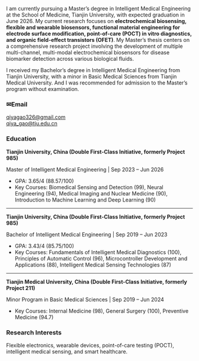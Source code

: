 
I am currently pursuing a Master’s degree in Intelligent Medical Engineering at the School of Medicine, Tianjin University, with expected graduation in June 2026.  My current research focuses on **electrochemical biosensing, flexible and wearable biosensors, functional material engineering for electrode surface modification, point-of-care (POCT) in vitro diagnostics, and organic field-effect transistors (OFET)**. My Master’s thesis centers on a comprehensive research project involving the development of multiple multi-channel, multi-modal electrochemical biosensors for disease biomarker detection across various biological fluids. 

I received my Bachelor’s degree in Intelligent Medical Engineering from Tianjin University, with a minor in Basic Medical Sciences from Tianjin Medical University. And I was recommended for admission to the Master’s program without examination.

### **✉Email**  
[qiyagao326@gmail.com](mailto:qiyagao326@gmail.com)  
[qiya_gao@tju.edu.cn](mailto:qiya_gao@tju.edu.cn)


### **Education**  
**Tianjin University, China (Double First-Class Initiative, formerly Project 985)**

Master of Intelligent Medical Engineering | Sep 2023 – Jun 2026
- GPA: 3.65/4 (88.57/100)
- Key Courses: Biomedical Sensing and Detection (99), Neural Engineering (94), Medical Imaging and Nuclear Medicine (90), Introduction to Machine Learning and Deep Learning (90)

---

**Tianjin University, China (Double First-Class Initiative, formerly Project 985)**

Bachelor of Intelligent Medical Engineering | Sep 2019 – Jun 2023
- GPA: 3.43/4 (85.75/100)  
- Key Courses: Fundamentals of Intelligent Medical Diagnostics (100), Principles of Automatic Control (96), Microcontroller Development and Applications (88), Intelligent Medical Sensing Technologies (87)

---

**Tianjin Medical University, China (Double First-Class Initiative, formerly Project 211)**

Minor Program in Basic Medical Sciences | Sep 2019 – Jun 2024
- Key Courses: Internal Medicine (98), General Surgery (100), Preventive Medicine (94.7)

### **Research Interests**  
Flexible electronics, wearable devices, point-of-care testing (POCT), intelligent medical sensing, and smart healthcare.
